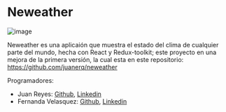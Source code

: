 # Neweather
![image](https://github.com/Ferla04/neweather/assets/84487425/f8d9a6ca-5924-4dc8-938b-957dfae64927)

Neweather es una aplicaión que muestra el estado del clima de cualquier parte del mundo, hecha con React y Redux-toolkit; 
este proyecto en una mejora de la primera versión, la cual esta en este repositorio: https://github.com/juanerq/neweather
 
 Programadores:
 - Juan Reyes: [Github](https://github.com/juanerq/), [Linkedin](https://www.linkedin.com/in/juanerq/)
 - Fernanda Velasquez: [Github](https://github.com/Ferla04), [Linkedin](https://www.linkedin.com/in/ferla04/)
